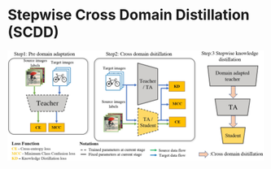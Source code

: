 # Stepwise Cross Domain Distillation (SCDD)

<div align="center">
    <img src=".github/SCDD.jpg", width="900">
</div>
